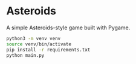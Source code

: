 # Asteroids

A simple Asteroids-style game built with Pygame.

```sh
python3 -m venv venv
source venv/bin/activate
pip install -r requirements.txt
python main.py
```

